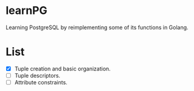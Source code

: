 # learnPG
Learning PostgreSQL by reimplementing some of its functions in Golang.

# List
- [x] Tuple creation and basic organization.
- [ ] Tuple descriptors.
- [ ] Attribute constraints.
